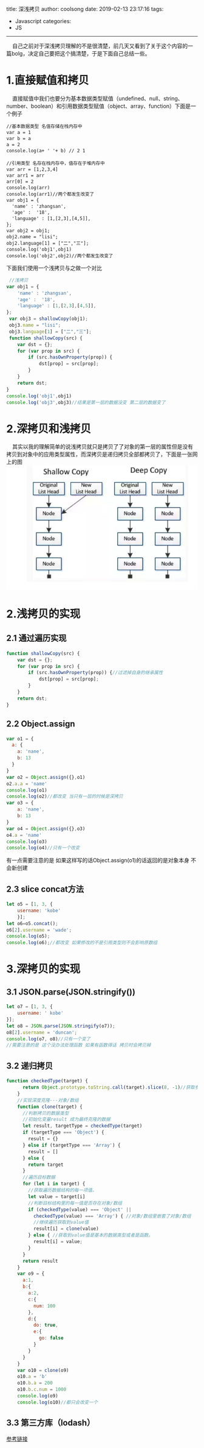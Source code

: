 title: 深浅拷贝
author: coolsong
date: 2019-02-13 23:17:16
tags:
  - Javascript
categories:
  - JS
---
&nbsp;&nbsp;&nbsp;&nbsp;自己之前对于深浅拷贝理解的不是很清楚，前几天又看到了关于这个内容的一篇bolg，决定自己要把这个搞清楚，于是下面自己总结一些。
<!--more-->
# 1.直接赋值和拷贝
&nbsp;&nbsp;&nbsp;&nbsp;直接赋值中我们也要分为基本数据类型赋值（undefined、null、string、number、boolean）和引用数据类型赋值（object、array、function）下面是一个例子
```javascipt
//基本数据类型 名值存储在栈内存中
var a = 1
var b = a 
a = 2
console.log(a+ ' '+ b) // 2 1 

//引用类型 名存在栈内存中，值存在于堆内存中
var arr = [1,2,3,4]
var arr1 = arr
arr[0] = 2
console.log(arr)
console.log(arr1)//两个都发生改变了
var obj1 = {
  'name' : 'zhangsan',
  'age' :  '18',
  'language' : [1,[2,3],[4,5]],
};
var obj2 = obj1;
obj2.name = "lisi";
obj2.language[1] = ["二","三"];
console.log('obj1',obj1)
console.log('obj2',obj2)//两个都发生改变了
```
下面我们使用一个浅拷贝与之做一个对比
```javascript
 //浅拷贝
var obj1 = {
    'name' : 'zhangsan',
    'age' :  '18',
    'language' : [1,[2,3],[4,5]],
};
 var obj3 = shallowCopy(obj1);
 obj3.name = "lisi";
 obj3.language[1] = ["二","三"];
 function shallowCopy(src) {
    var dst = {};
    for (var prop in src) {
        if (src.hasOwnProperty(prop)) {
            dst[prop] = src[prop];
        }
    }
    return dst;
}
console.log('obj1',obj1)
console.log('obj3',obj3)//结果是第一层的数据没变 第二层的数据变了
```
# 2.深拷贝和浅拷贝
&nbsp;&nbsp;&nbsp;&nbsp;其实以我的理解简单的说浅拷贝就只是拷贝了了对象的第一层的属性但是没有拷贝到对象中的应用类型属性，而深拷贝是递归拷贝全部都拷贝了，下面是一张网上的图
![My Pic](/images/copy.png)

# 2.浅拷贝的实现
## 2.1 通过遍历实现
```javascript
function shallowCopy(src) {
    var dst = {};
    for (var prop in src) {
        if (src.hasOwnProperty(prop)) {//过滤掉自身的继承属性
            dst[prop] = src[prop];
        }
    }
    return dst;
}
```
## 2.2 Object.assign
```javascript
var o1 = {
  a: {
    a: 'nane',
    b: 13
  }
}
var o2 = Object.assign({},o1)
o2.a.a = 'name'
console.log(o1)
console.log(o2)//都改变 当只有一层的时候是深拷贝
var o3 = {
    a: 'nane',
    b: 13
}
var o4 = Object.assign({},o3)
o4.a = 'name'
console.log(o3)
console.log(o4)//只有一个改变
```
有一点需要注意的是 如果这样写的话Object.assign(o1)的话返回的是对象本身 不会新创建
## 2.3 slice concat方法
```JAVASCRIPT
let o5 = [1, 3, {
    username: 'kobe'
    }];
let o6=o5.concat();    
o6[2].username = 'wade';
console.log(o5);
console.log(o6);//都改变 如果修改的不是引用类型则不会影响原数组
```
# 3.深拷贝的实现
## 3.1 JSON.parse(JSON.stringify())
```JAVASCRIPT
let o7 = [1, 3, {
    username: ' kobe'
}];
let o8 = JSON.parse(JSON.stringify(o7));
o8[2].username = 'duncan'; 
console.log(o7, o8)//只有一个变了
//需要注意的是 这个没办法处理函数 如果有函数得话 拷贝时会拷贝掉
```
## 3.2 递归拷贝
```javascript
function checkedType(target) {
      return Object.prototype.toString.call(target).slice(8, -1)//获取参数的数据类型
    }
    //实现深度克隆---对象/数组
    function clone(target) {
      //判断拷贝的数据类型
      //初始化变量result 成为最终克隆的数据
      let result, targetType = checkedType(target)
      if (targetType === 'Object') {
        result = {}
      } else if (targetType === 'Array') {
        result = []
      } else {
        return target
      }
      //遍历目标数据
      for (let i in target) {
        //获取遍历数据结构的每一项值。
        let value = target[i]
        //判断目标结构里的每一值是否存在对象/数组
        if (checkedType(value) === 'Object' ||
          checkedType(value) === 'Array') { //对象/数组里嵌套了对象/数组
          //继续遍历获取到value值
          result[i] = clone(value)
        } else { //获取到value值是基本的数据类型或者是函数。
          result[i] = value;
        }
      }
      return result
    }
    var o9 = {
      a:1,
      b:{
        a:2,
        c:{
          num: 100
        },
        d:{
          do: true,
          e:{
            go: false
          }
        }
      }
    }
    var o10 = clone(o9)
    o10.a = 'b'
    o10.b.a = 200
    o10.b.c.num = 1000
    console.log(o9)
    console.log(o10)//都只会改变一个
```
## 3.3 第三方库（lodash）
[参考链接](https://juejin.im/post/5b5dcf8351882519790c9a2e)